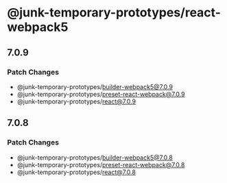# @junk-temporary-prototypes/react-webpack5

## 7.0.9

### Patch Changes

- @junk-temporary-prototypes/builder-webpack5@7.0.9
- @junk-temporary-prototypes/preset-react-webpack@7.0.9
- @junk-temporary-prototypes/react@7.0.9

## 7.0.8

### Patch Changes

- @junk-temporary-prototypes/builder-webpack5@7.0.8
- @junk-temporary-prototypes/preset-react-webpack@7.0.8
- @junk-temporary-prototypes/react@7.0.8
